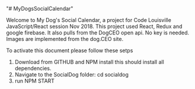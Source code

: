 "# MyDogsSocialCalendar" 

Welcome to My Dog's Social Calendar, a project for Code Louisville JavaScript/React session Nov 2018. This project used React, Redux and google firebase. It also pulls from the DogCEO open api. No key is needed. Images are implemented from the dog.CEO site. 

To activate this document please follow these setps
1) Download from GITHUB and NPM install this should install all dependencies. 
2) Navigate to the SocialDog folder: cd socialdog
3) run NPM START
